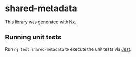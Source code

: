 # shared-metadata

This library was generated with [Nx](https://nx.dev).

## Running unit tests

Run `ng test shared-metadata` to execute the unit tests via [Jest](https://jestjs.io).
